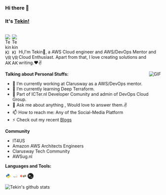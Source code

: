 ### Hi there 👋

### It's [Tekin!](https://github.com/Tekinkvrk/Tekinkvrk)

<br/>



<a href="https://www.linkedin.com/in/tekin-kvrk/">
<img align="left" alt="Tekin KIVRAK" width="22px" src="https://cdn.jsdelivr.net/npm/simple-icons@v3/icons/linkedin.svg" />
</a>
<a href="https://medium.com/@TekinKivrak">
<img align="left" alt="Tekin KIVRAK" width="22px" src="https://cdn.jsdelivr.net/npm/simple-icons@v3/icons/medium.svg" />
</a>


<br />

<br />

Hi,I'm Tekin🙌, a AWS Cloud engineer and AWS/DevOps Mentor and Cloud Enthusiast. Apart from that, I love creating solutions and writing.❤✌


<img align="right" alt="GIF" src="https://giphy.com/embed/LqmVGgvWmGWvG4Rv0t" />

**Talking about Personal Stuffs:**

- 🔭 I’m currently working at Clarusway as a AWS/DevOps mentor.
- 🌱 I’m currently learning Deep Terraform.
- 👯 Part of ICTer.nl Developer Comunity and admin of DevOps Cloud Group.
- 💬 Ask me about anything , Would love to answer them.✌
- 📫 How to reach me: Any of the Social-Media Platform 
- ⚡ Check out my recent [Blogs](https://medium.com/@TekinKivrak)



**Community**
- IT4US
- Amazon AWS Architects Engineers
- Clarusway Tech Community
- AWSug.nl


**Languages and Tools:**


<code><img height="20" src="https://raw.githubusercontent.com/github/explore/80688e429a7d4ef2fca1e82350fe8e3517d3494d/topics/python/python.png"></code>
<code><img height="20" src="https://raw.githubusercontent.com/github/explore/80688e429a7d4ef2fca1e82350fe8e3517d3494d/topics/mysql/mysql.png"></code>
<code><img height="20" src="https://raw.githubusercontent.com/github/explore/80688e429a7d4ef2fca1e82350fe8e3517d3494d/topics/git/git.png"></code>
<code><img height="20" src="https://raw.githubusercontent.com/github/explore/80688e429a7d4ef2fca1e82350fe8e3517d3494d/topics/terminal/terminal.png"></code>

![Tekin's github stats](https://github-readme-stats.vercel.app/api?username=Tekinkvrk&show_icons=true&hide_border=true)

